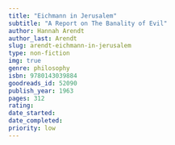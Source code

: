 ```yaml
---
title: "Eichmann in Jerusalem"
subtitle: "A Report on The Banality of Evil"
author: Hannah Arendt
author_last: Arendt
slug: arendt-eichmann-in-jerusalem
type: non-fiction
img: true
genre: philosophy
isbn: 9780143039884
goodreads_id: 52090
publish_year: 1963
pages: 312
rating: 
date_started:
date_completed:
priority: low
---
```

